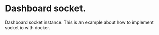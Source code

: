 # Dashboard socket.
Dashboard socket instance.
This is an example about how to implement socket io with docker.